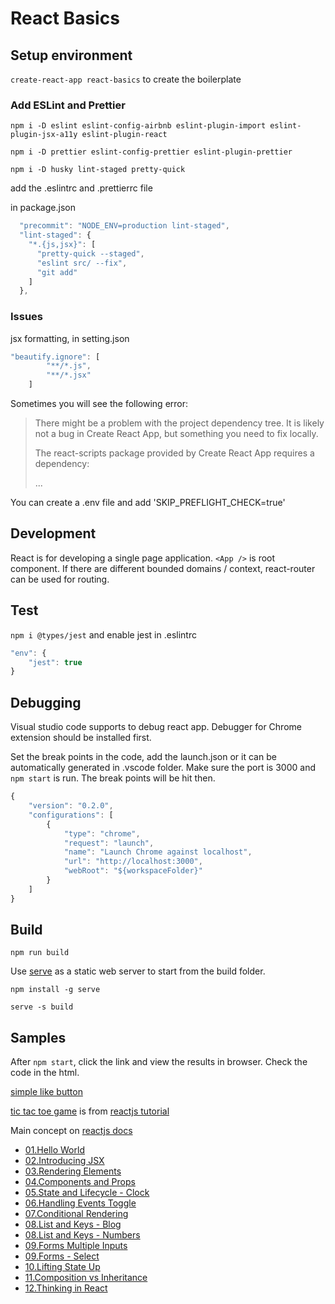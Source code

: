 # React Basics

## Setup environment

`create-react-app react-basics` to create the boilerplate

### Add ESLint and Prettier

`npm i -D eslint eslint-config-airbnb eslint-plugin-import eslint-plugin-jsx-a11y eslint-plugin-react`

`npm i -D prettier eslint-config-prettier eslint-plugin-prettier`

`npm i -D husky lint-staged pretty-quick`

add the .eslintrc and .prettierrc file

in package.json

```js
  "precommit": "NODE_ENV=production lint-staged",
  "lint-staged": {
    "*.{js,jsx}": [
      "pretty-quick --staged",
      "eslint src/ --fix",
      "git add"
    ]
  },
```

### Issues

jsx formatting, in setting.json

```js
"beautify.ignore": [
        "**/*.js",
        "**/*.jsx"
    ]
```

Sometimes you will see the following error:

> There might be a problem with the project dependency tree.
> It is likely not a bug in Create React App, but something you need to fix locally.
>
> The react-scripts package provided by Create React App requires a dependency:
>
> ...

You can create a .env file and add 'SKIP_PREFLIGHT_CHECK=true'

## Development

React is for developing a single page application. `<App />` is root component. If there are different bounded domains / context, react-router can be used for routing.

## Test

`npm i @types/jest` and enable jest in .eslintrc

```js
"env": {
    "jest": true
}
```

## Debugging

Visual studio code supports to debug react app. Debugger for Chrome extension should be installed first.

Set the break points in the code, add the launch.json or it can be automatically generated in .vscode folder. Make sure the port is 3000 and `npm start` is run. The break points will be hit then.

```js
{
    "version": "0.2.0",
    "configurations": [
        {
            "type": "chrome",
            "request": "launch",
            "name": "Launch Chrome against localhost",
            "url": "http://localhost:3000",
            "webRoot": "${workspaceFolder}"
        }
    ]
}
```

## Build

`npm run build`

Use [serve](https://www.npmjs.com/package/serve) as a static web server to start from the build folder.

`npm install -g serve`

`serve -s build`

## Samples

After `npm start`, click the link and view the results in browser. Check the code in the html.

[simple like button](http://localhost:3000/samples/like_button.html)

[tic tac toe game](http://localhost:3000/samples/tictactoe.html) is from [reactjs tutorial](https://reactjs.org/tutorial/tutorial.html)

Main concept on [reactjs docs](https://reactjs.org/docs/)

* [01.Hello World](http://localhost:3000/mainconcepts/01.HelloWorld.html)
* [02.Introducing JSX](http://localhost:3000/mainconcepts/02.IntroducingJSX.html)
* [03.Rendering Elements](http://localhost:3000/mainconcepts/03.RenderingElements.html)
* [04.Components and Props](http://localhost:3000/mainconcepts/04.ComponentsAndProps.html)
* [05.State and Lifecycle - Clock](http://localhost:3000/mainconcepts/05.StateAndLifecycleClock.html)
* [06.Handling Events Toggle](http://localhost:3000/mainconcepts/06.HandlingEventsToggle.html)
* [07.Conditional Rendering](http://localhost:3000/mainconcepts/07.ConditionalRendering.html)
* [08.List and Keys - Blog](http://localhost:3000/mainconcepts/08.ListAndKeysBlog.html)
* [08.List and Keys - Numbers](http://localhost:3000/mainconcepts/08.ListAndKeysNumbers.html)
* [09.Forms Multiple Inputs](http://localhost:3000/mainconcepts/09.FormsMultipleInputs.html)
* [09.Forms - Select](http://localhost:3000/mainconcepts/09.FormsSelect.html)
* [10.Lifting State Up](http://localhost:3000/mainconcepts/10.LiftingStateUp.html)
* [11.Composition vs Inheritance](http://localhost:3000/mainconcepts/11.CompositionVsInheritance.html)
* [12.Thinking in React](http://localhost:3000/mainconcepts/12.ThinkingInReact.html)